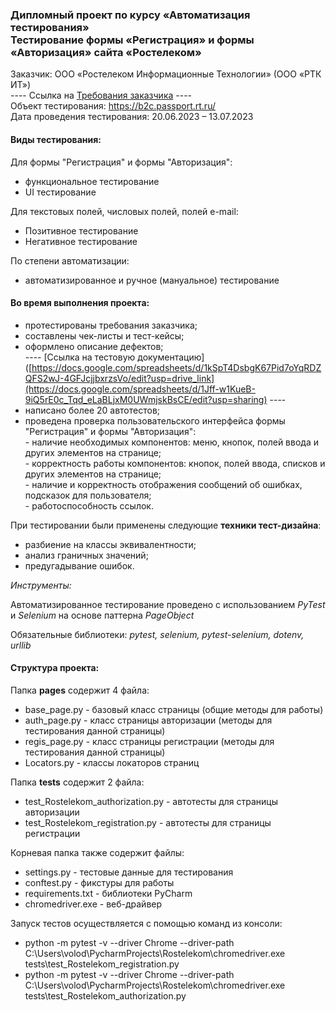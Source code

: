 ### **Дипломный проект по курсу «Автоматизация тестирования»**<br>**Тестирование формы «Регистрация» и формы «Авторизация» сайта «Ростелеком»**

Заказчик: ООО «Ростелеком Информационные Технологии» (ООО «РТК ИТ»)
<br> ---- Ссылка на [Требования заказчика](https://docs.google.com/document/d/1qjxV74uK0TZH1Y5WJUCNk_4pTZG8I7eH95evnrp1IwM/edit?usp=sharing) ----
<br> Объект тестирования: https://b2c.passport.rt.ru/
<br> Дата проведения тестирования: 20.06.2023 – 13.07.2023

#### **Виды тестирования:**

Для формы "Регистрация" и формы "Авторизация":
- функциональное тестирование 
- UI тестирование

Для текстовых полей, числовых полей, полей e-mail:
- Позитивное тестирование
- Негативное тестирование

По степени автоматизации:
- автоматизированное и ручное (мануальное) тестирование 
       
#### Во время выполнения проекта:
- протестированы требования заказчика;
- составлены чек-листы и тест-кейсы;
- оформлено описание дефектов;
<br> ----  [Ссылка на тестовую документацию]([https://docs.google.com/spreadsheets/d/1kSpT4DsbgK67Pid7oYqRDZQFS2wJ-4GFJcjjbxrzsVo/edit?usp=drive_link](https://docs.google.com/spreadsheets/d/1Jff-w1KueB-9iQ5rE0c_Tqd_eLaBLjxM0UWmjskBsCE/edit?usp=sharing) ----
- написано более 20 автотестов;
- проведена проверка пользовательского интерфейса формы "Регистрация" и формы "Авторизация": 
<br> - наличие необходимых компонентов: меню, кнопок, полей ввода и других элементов на странице;
<br> - корректность работы компонентов: кнопок, полей ввода, списков и других элементов на странице;
<br> - наличие и корректность отображения сообщений об ошибках, подсказок для пользователя;
<br> - работоспособность ссылок.

При тестировании были применены следующие **техники тест-дизайна**:
- разбиение на классы эквивалентности;
- анализ граничных значений;
- предугадывание ошибок.

_Инструменты:_

Автоматизированное тестирование проведено с использованием _PyTest_ и _Selenium_ на основе паттерна _PageObject_ 

Обязательные библиотеки: _pytest, selenium, pytest-selenium, dotenv, urllib_

#### **Структура проекта:**
Папка **pages** содержит 4 файла:

- base_page.py - базовый класс страницы (общие методы для работы)
- auth_page.py - класс страницы авторизации (методы для тестирования данной страницы)
- regis_page.py - класс страницы регистрации (методы для тестирования данной страницы)
- Locators.py - классы локаторов страниц

Папка **tests** содержит 2 файла:
- test_Rostelekom_authorization.py - автотесты для страницы авторизации
- test_Rostelekom_registration.py - автотесты для страницы регистрации

Корневая папка также содержит файлы:
- settings.py -  тестовые данные для тестирования
- conftest.py - фикстуры для работы
- requirements.txt - библиотеки PyCharm
-  chromedriver.exe - веб-драйвер

Запуск тестов осуществляется с помощью команд из консоли: 
- python -m pytest -v --driver Chrome --driver-path C:\Users\volod\PycharmProjects\Rostelekom\chromedriver.exe tests\test_Rostelekom_registration.py
- python -m pytest -v --driver Chrome --driver-path C:\Users\volod\PycharmProjects\Rostelekom\chromedriver.exe tests\test_Rostelekom_authorization.py




